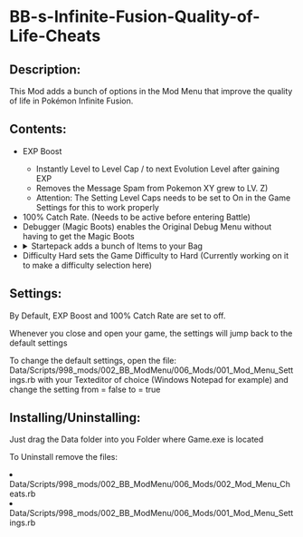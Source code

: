 # BB-s-Infinite-Fusion-Quality-of-Life-Cheats

## Description:

<p>This Mod adds a bunch of options in the Mod Menu that improve the quality of life in Pokémon Infinite Fusion.</p>

## Contents:

<ul>
  <li>EXP Boost</li>
  <ul>
    <li> Instantly Level to Level Cap / to next Evolution Level after gaining EXP</li>
    <li> Removes the Message Spam from Pokemon XY grew to LV. Z)</li>
    <li> Attention: The Setting Level Caps needs to be set to On in the Game Settings for this to work properly </li>
  </ul>
  <li>100% Catch Rate. (Needs to be active before entering Battle)</li>
  <li>Debugger (Magic Boots) enables the Original Debug Menu without having to get the Magic Boots</li>
  <li> <details>
    <summary>Startepack adds a bunch of Items to your Bag</summary>
  <ul>
    <li>999 Rare Candies</li>
    <li>999 Poké/Great/Ultra/Quickballs</li>
    <li>999 Max Repel</li>
    <li>Teleporter (Only Works after 3 Gym Badge or when Debugger is enabled)</li>
    <li>Lantern (Acts as Flash)</li>
    <li>10 Evolution Stones each/li>
    <li>Itemfinder</li>
    <li>100 Escape Rope</li>
    <li>10 Sooth Bell</li>
    <li>10 PP Max</li>
    <li>Infinite Reverser</li>
    <li>Infinite Splicer</li>
    </ul>
  </details>
  </li> 
  <li>Difficulty Hard sets the Game Difficulty to Hard (Currently working on it to make a difficulty selection here)</li>
</ul>

## Settings:

<P>By Default, EXP Boost and 100% Catch Rate are set to off.</P>
<P>Whenever you close and open your game, the settings will jump back to the default settings</P>
<P>To change the default settings, open the file: Data/Scripts/998_mods/002_BB_ModMenu/006_Mods/001_Mod_Menu_Settings.rb with your Texteditor of choice (Windows Notepad for example) and change the setting from = false to = true</P>

## Installing/Uninstalling:
<p>Just drag the Data folder into you Folder where Game.exe is located</p>
<p>To Uninstall remove the files:</p>
<li>Data/Scripts/998_mods/002_BB_ModMenu/006_Mods/002_Mod_Menu_Cheats.rb</li>
<li>Data/Scripts/998_mods/002_BB_ModMenu/006_Mods/001_Mod_Menu_Settings.rb</li>
